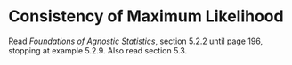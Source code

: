 # Consistency of Maximum Likelihood 

Read *Foundations of Agnostic Statistics*, section 5.2.2 until page 196, stopping at example 5.2.9.  Also read section 5.3.